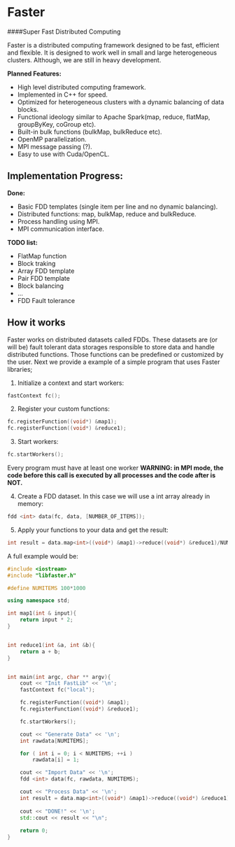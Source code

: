 Faster
======
####Super Fast Distributed Computing

Faster is a distributed computing framework designed to be fast, efficient and flexible. It is designed to work well in small and large heterogeneous clusters. Although, we are still in heavy development.


__Planned Features:__

* High level distributed computing framework.
* Implemented in C++ for speed. 
* Optimized for heterogeneous clusters with a dynamic balancing of data blocks.
* Functional ideology similar to Apache Spark(map, reduce, flatMap, groupByKey, coGroup etc).
* Built-in bulk functions (bulkMap, bulkReduce etc).
* OpenMP parallelization.
* MPI message passing (?).
* Easy to use with Cuda/OpenCL.


Implementation Progress:
-----------------------

__Done:__

* Basic FDD templates (single item per line and no dynamic balancing).
* Distributed functions: map, bulkMap, reduce and bulkReduce.
* Process handling using MPI.
* MPI communication interface.

__TODO list:__

* FlatMap function
* Block traking
* Array FDD template
* Pair FDD template
* Block balancing
* ...
* FDD Fault tolerance



How it works
------------

Faster works on distributed datasets called FDDs. These datasets are (or will be) fault tolerant data storages responsible to store data and handle distributed functions. Those functions can be predefined or customized by the user. Next we provide a example of a simple program that uses Faster libraries;

1. Initialize a context and start workers:

```cpp
fastContext fc();
``` 

2. Register your custom functions:
	
```cpp
fc.registerFunction((void*) &map1);
fc.registerFunction((void*) &reduce1);
```

3. Start workers: 

```cpp
fc.startWorkers();
```
	
Every program must have at least one worker 
__WARNING: in MPI mode, the code before this call is executed by all processes and the code after is NOT.__

4. Create a FDD dataset. In this case we will use a int array already in memory:

```cpp
fdd <int> data(fc, data, [NUMBER_OF_ITEMS]);
```

5. Apply your functions to your data and get the result:

```cpp
int result = data.map<int>((void*) &map1)->reduce((void*) &reduce1)/NUMITEMS;
```

A full example would be:

```cpp
#include <iostream>
#include "libfaster.h"

#define NUMITEMS 100*1000

using namespace std;

int map1(int & input){
	return input * 2;
}


int reduce1(int &a, int &b){
	return a + b;
}


int main(int argc, char ** argv){
	cout << "Init FastLib" << '\n';
	fastContext fc("local");

	fc.registerFunction((void*) &map1);
	fc.registerFunction((void*) &reduce1);

	fc.startWorkers();

	cout << "Generate Data" << '\n';
	int rawdata[NUMITEMS];

	for ( int i = 0; i < NUMITEMS; ++i )
		rawdata[i] = 1;

	cout << "Import Data" << '\n';
	fdd <int> data(fc, rawdata, NUMITEMS);

	cout << "Process Data" << '\n';
	int result = data.map<int>((void*) &map1)->reduce((void*) &reduce1)/NUMITEMS;
		
	cout << "DONE!" << '\n';
	std::cout << result << "\n";
	
	return 0;
}
```



